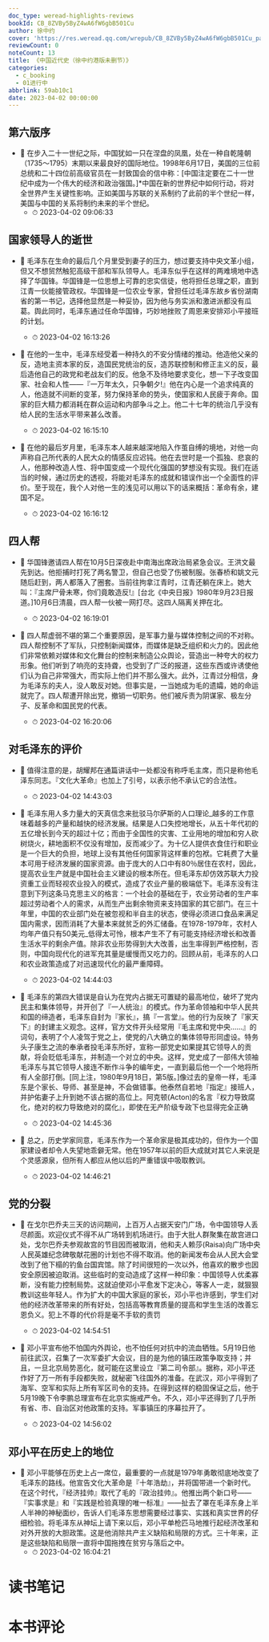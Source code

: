 ```yaml
---
doc_type: weread-highlights-reviews
bookId: CB_8ZVBy5ByZ4wA6fW6gbB501Cu
author: 徐中约
cover: 'https://res.weread.qq.com/wrepub/CB_8ZVBy5ByZ4wA6fW6gbB501Cu_parsecover'
reviewCount: 0
noteCount: 13
title: 《中国近代史（徐中约港版未删节）》
categories:
  - c_booking
  - 01进行中
abbrlink: 59ab10c1
date: 2023-04-02 00:00:00
---
```



## 第六版序


- 📌 在步入二十一世纪之际，中国犹如一只在涅盘的凤凰，处在一种自乾隆朝（1735～1795）末期以来最良好的国际地位。1998年6月17日，美国的三位前总统和二十四位前高级官员在一封致国会的信中称：[中国注定要在二十一世纪中成为一个伟大的经济和政治强国。]*中国在新的世界纪中如何行动，将对全世界产生关键性影响。正如美国与苏联的关系制约了此前的半个世纪一样，美国与中国的关系将制约未来的半个世纪。 
    - ⏱ 2023-04-02 09:06:33 
## 国家领导人的逝世


- 📌 毛泽东在生命的最后几个月里受到妻子的压力，想过要支持中央文革小组，但又不想贸然触犯高级干部和军队领导人。毛泽东似乎在这样的两难境地中选择了华国锋。华国锋是一位思想上可靠的忠实信徒，他将担任总理之职，直到江青一伙能接管政权。华国锋是一位农业专家，曾担任过毛泽东故乡省份湖南省的第一书记，选择他显然是一种妥协，因为他与务实派和激进派都没有瓜葛。舆此同时，毛泽东通过任命华国锋，巧妙地挫败了周恩来安排邓小平接班的计划。 
    - ⏱ 2023-04-02 16:13:26 

- 📌 在他的一生中，毛泽东经受着一种持久的不安分情绪的推动。他造他父亲的反，造地主资本家的反，造国民党统治的反，造苏联控制和修正主义的反，最后造他自己的政党和老战友们的反。他急不及待地要求变化，想一下子改变国家、社会和人性——『一万年太久，只争朝夕!』他在内心是一个追求纯真的人，他造就不间断的变革，努力保持革命的势头，使国家和人民疲于奔命。国家的巨大精力都消耗在群众运动和内部争斗之上。他二十七年的统治几乎没有给人民的生活水平带来甚么改善。 
    - ⏱ 2023-04-02 16:15:10 

- 📌 在他的最后岁月里，毛泽东本人越来越深地陷入作茧自缚的境地，对他一向声称自己所代表的人民大众的情感反应迟钝。他在去世时是一个孤独、悲哀的人，他那种改造人性、将中国变成一个现代化强国的梦想没有实现。我们在适当的时候，通过历史的透视，将能对毛泽东的成就和错误作出一个全面性的评价。至于现在，我个人对他一生的浅见可以用以下的话来概括：革命有余，建国不足。 
    - ⏱ 2023-04-02 16:16:12 
## 四人帮


- 📌 华国锋邀请四人帮在10月5日深夜赴中南海出席政治局紧急会议。王洪文最先到达。他拒捕时打死了两名警卫，但自己也受了伤被制服。张春桥和姚文元随后赶到，两人都落入了圈套。当前往拘拿江青时，江青还躺在床上。她大叫：『主席尸骨未寒，你们竟敢造反!』[台北《中央日报》1980年9月23日报道。]10月6日清晨，四人帮一伙被一网打尽。这四人隔离关押在北。 
    - ⏱ 2023-04-02 16:19:01 

- 📌 四人帮虚弱不堪的第二个重要原因，是军事力量与媒体控制之间的不对称。四人帮控制不了军队，只控制新闻媒体，而媒体是缺乏组织和火力的。因此他们非常依赖对媒体和文化舞台的控制来制造公众舆论，营造出一种夸大的权力形象。他们听到了响亮的支持聋，也受到了广泛的报道，这些东西或许诱使他们认为自己非常强大，而实际上他们并不那么强大。此外，江青过分相信，身为毛泽东的夫人，没人敢反对她。但事实是，一当她成为毛的遗孀，她的命运就完了。四人帮遭开除出党，撤销一切职务。他们被斥责为阴谋家、极左分子、反革命和国民党的代表。 
    - ⏱ 2023-04-02 16:20:06 
## 对毛泽东的评价


- 📌 值得注意的是，胡耀邦在通篇讲话中一处都没有称呼毛主席，而只是称他毛泽东同志。『文化大革命』也加上了引号，以表示他不承认它的合法性。 
    - ⏱ 2023-04-02 14:43:03 

- 📌 毛泽东用人多力量大的天真信念来批驳马尔萨斯的人口理论_越多的工作意味着越多的产量和越快的经济发展。结果是人口失控地增长，从五十年代初的五亿增长到今天的超过十亿；而由于全国性的灾害、工业用地的增加和穷人砍树烧火，耕地面积不仅没有增加，反而减少了。为十亿人提供衣食住行和职业是一个巨大的负担，地球上没有其他任何国家背这样重的包袱。它耗费了大量本可用于经济发展的国家资源。由于庞大的人口中有80％居住在农村，因此，提高农业生产就是中国社会主义建设的根本所在。但毛泽东却仿效苏联大力投资重工业而轻视农业投入的模式，造成了农业产量的极端低下。毛泽东没有注意到下列这条马克思主义的格言：一个社会的基础在于，农业劳动者的生产率超过劳动者个人的需求，从而生产出剩余物资来支持国家的其它部门。在三十年里，中国的农业部门处在被忽视和半自主的状态，使得必须进口食品来满足国内需求，因而消耗了大量本来就贫乏的外汇储备。在1978-1979年，农村人均年产值只有50美元_低得太可怜，根本产生不了有可能支持经济增长和改善生活水平的剩余产值。除非农业形势得到大大改善，出生率得到严格控制，否则，中国向现代化的进军充其量是缓慢而又吃力的。回顾从前，毛泽东的人口和农业政策造成了对迅速现代化的最严重障碍。 
    - ⏱ 2023-04-02 14:44:03 

- 📌 毛泽东的第四大错误是自认为在党内占据无可置疑的最高地位，破坏了党内民主和集体领导，并开创了『一人统治』的模式。作为革命领袖和中华人民共和国的缔造者，毛泽东自封为『家长』，搞『一言堂』。他的行为反映了『家天下』的封建主义观念。这样，官方文件开头经常用『毛主席和党中央……』的词句，表明了个人凌驾于党之上，使党的八大确立的集体领导形同虚设。特务头子康生之流的奉承者投毛泽东所好，宣称一部党史如果提其它领导人的贡献，将会贬低毛泽东，并制造一个对立的中央。这样，党史成了一部伟大领袖毛泽东与其它领导人接连不断作斗争的编年史，一直到最后他一个一个地将所有人全部打倒。[同上注，1980年9月18日，第5版。]像过去的皇帝一样，毛泽东是个家长、导师、甚至是神，不会做错事。他泰然自若地『指定』接班人，并护佑妻子上升到她不该占据的高位上。阿克顿(Acton)的名言『权力导致腐化，绝对的权力导致绝对的腐化』，即使在无产阶级专政下也显得完全正确 
    - ⏱ 2023-04-02 14:45:36 

- 📌 总之，历史学家同意，毛泽东作为一个革命家是极其成功的，但作为一个国家建设者却令人失望地乖僻无常。他在1957年以前的巨大成就对其它人来说是个灵感源泉，但所有人都应从他以后的严重错误中吸取教训。 
    - ⏱ 2023-04-02 14:46:21 
## 党的分裂


- 📌 在戈尔巴乔夫三天的访问期间，上百万人占据天安门广场，令中国领导人丢尽颜面。欢迎仪式不得不从广场转到机场进行。由于大批人群聚集在故宫进口处，戈尔巴乔夫参观故宫的节目因而被取消，他和夫人赖莎(Raisa)向广场中央人民英雄纪念碑敬献花圈的计划也不得不取消。他的新闻发布会从人民大会堂改到了他下榻的钓鱼台国宾馆。除了时间很短的一次以外，他喜欢的散步也因安全原因被迫取消。这些临时的变动造成了这样一种印象：中国领导人优柔寡断，没有能力控制局势。这就迫使邓小平愈发下定决心，等客人一走，就狠狠教训这些年轻人。作为扩大的中国大家庭的家长，邓小平也许感到，学生们对他的经济改革带来的所有好处，包括高等教育质量的提高和学生生活的改善忘恩负义。犯上不尊的代价将是毫不手软的责罚 
    - ⏱ 2023-04-02 14:54:51 

- 📌 邓小平宣布他不怕国内外舆论，也不怕任何对抗中的流血牺牲。5月19日他前往武汉，召集了一次军委扩大会议，目的是为他的镇压政策争取支持；并且，一旦北京局势恶化，就可能在这里设立『第二司令部』。据称，邓小平还作好了万一所有手段都失败，就秘密飞往国外的准备。在武汉，邓小平得到了海军、空军和实际上所有军区司令的支持。在得到这样的稳固保证之后，他于5月19晚下令李鹏总理宣布在北京实施戒严令。不久，邓小平还得到了几乎所有省、市、自治区对他政策的支持。军事镇压的序幕拉开了。 
    - ⏱ 2023-04-02 14:56:02 
## 邓小平在历史上的地位


- 📌 邓小平能够在历史上占一席位，最重要的一点就是1979年勇敢彻底地改变了毛泽东的路线。他宣告文化大革命是『十年浩劫』，并将国带进一个新时代。在这个时代，『经济挂帅』取代了毛的『政治挂帅』。他推出两个新口号——『实事求是』和『实践是检验真理的唯一标准』——扯去了罩在毛泽东身上半人半神的神秘面纱，告诉人们毛泽东思想需要经过事实、实践和真实世界的仔细检验。将毛泽东从神坛上请下来以后，邓小平单枪匹马地推行起经济改革和对外开放的大胆政策。这是他消除共产主义缺陷和局限的方式。三十年来，正是这些缺陷和局限一直将中国拖拽在贫穷与落后之中。 
    - ⏱ 2023-04-02 16:04:21 

# 读书笔记


# 本书评论
